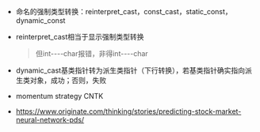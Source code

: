 - 命名的强制类型转换：reinterpret_cast，const_cast，static_const，dynamic_const

- reinterpret_cast相当于显示强制类型转换

  > 但int----char报错，非得int----char

- dynamic_cast基类指针转为派生类指针（下行转换），若基类指针确实指向派生类对象，成功；否则，失败

- momentum strategy CNTK

- https://www.originate.com/thinking/stories/predicting-stock-market-neural-network-pds/